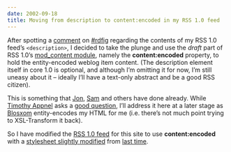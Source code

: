 ```yaml
---
date: 2002-09-18
title: Moving from description to content:encoded in my RSS 1.0 feed
---
```



After spotting a [comment](http://rdfig.xmlhack.com/2002/09/18/2002-09-18.html#1032346014.649371 "blogged comment on ") on [#rdfig](irc://irc.openprojects.net/rdfig) regarding the contents of my RSS 1.0 feed’s `<description>`, I decided to take the plunge and use the *draft* part of RSS 1.0’s [mod_content module](http://web.resource.org/rss/1.0/modules/content/ "RSS 1.0 mod_content module"), namely the **content:encoded** property, to hold the entity-encoded weblog item content. (The description element itself in core 1.0 is optional, and although I’m omitting it for now, I’m still uneasy about it – ideally I’ll have a text-only abstract and be a good RSS citizen).

This is something that [Jon](http://weblog.infoworld.com/udell/2002/09/09.html#a405 "Jon Udell"), [Sam](http://www.intertwingly.net/blog/2002/Sep/17#x828 "Sam Ruby") and others have done already. While [Timothy Appnel](http://tima.mplode.com/ "Timothy Appnel") asks a [good question](http://www.intertwingly.net/blog/828.html "Tim's question on Sam's site"), I’ll address it here at a later stage as [Blosxom](http://www.raelity.org/apps/blosxom) entity-encodes my HTML for me (i.e. there’s not much point trying to XSL-Transform it back).

So I have modified the [RSS 1.0 feed](../../../%7Edj/qmacro.rss10) for this site to use **content:encoded** with a [stylesheet slightly modified](/~dj/rss091-to-10.xsl) from [last time](../../2002/Sep/12#tech/rss/rss10).


